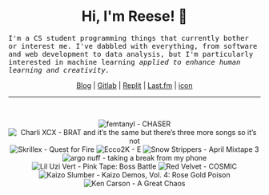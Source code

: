 <h1 align="center">Hi, I'm Reese! 👋</h1>

<p><samp>I'm a CS student programming things that currently bother or interest me. I've dabbled with everything, from software and web development to data analysis, but I'm particularly interested in machine learning <i>applied to enhance human learning and creativity.</i></p></samp>

<p align="center">
 <a href="https://renys.dev">Blog</a> | <a href="https://gitlab.com/renys">Gitlab</a> | <a href="https://replit.com/@renys">Replit</a> | <a href="https://last.fm/user/emperte">Last.fm</a> | <a href="https://picrew.me/en/image_maker/2243240">icon</a>
</p>

<hr class="dotted">
<br>
<!-- lastfm -->
<p align="center"><img src="https://lastfm.freetls.fastly.net/i/u/64s/4e5ba7facc1697bd9d8bdd68ffcb35a8.jpg" title="femtanyl - CHASER"> <img src="https://lastfm.freetls.fastly.net/i/u/64s/3b3848d026831045d281f985af1bb087.jpg" title="Charli XCX - BRAT and it’s the same but there’s three more songs so it’s not"> <img src="https://lastfm.freetls.fastly.net/i/u/64s/11a4e454beb4f0ece14b791d0c533071.jpg" title="Skrillex - Quest for Fire"> <img src="https://lastfm.freetls.fastly.net/i/u/64s/a15ce3e3c915faa4b90d6fb155359506.jpg" title="Ecco2K - E"> <img src="https://lastfm.freetls.fastly.net/i/u/64s/9ed7ccf135146a21ceead95c369e8021.jpg" title="Snow Strippers - April Mixtape 3"> <img src="https://lastfm.freetls.fastly.net/i/u/64s/96decf7d5e4e22d314dec6ed5391f57e.jpg" title="argo nuff - taking a break from my phone"> <img src="https://lastfm.freetls.fastly.net/i/u/64s/e2edce43d16e53b706a56a37fb98d701.jpg" title="Lil Uzi Vert - Pink Tape: Boss Battle"> <img src="https://lastfm.freetls.fastly.net/i/u/64s/92cb6d4c5f63a8273333f6edb3862dd3.jpg" title="Red Velvet - COSMIC"> <img src="https://lastfm.freetls.fastly.net/i/u/64s/80b66c30d43c739dd339cec38ec34e5e.jpg" title="Kaizo Slumber - Kaizo Demos, Vol. 4: Rose Gold Poison"> <img src="https://lastfm.freetls.fastly.net/i/u/64s/6d37ebf99e77aeabec42305f4310fe76.png" title="Ken Carson - A Great Chaos"> </p>
